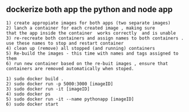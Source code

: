 
## dockerize both app the python and node app

    1) create appropiate images for both apps (two separate images)
    2) lanch a container for each created image , making sure 
    that the app inside the container  works correctly  and is unable 
    3) re-recreate both containers and assign names to both containers . use these names to stop and restart container 
    4) clean up (remove) all stopped (and running) containers 
    5) Re-build the images - this time with names and tags assigned to them 
    6) run new container based on the re-buit images , ensure that containers are removed automatically when stoped. 
    
    1) sudo docker build .
    2) sudo docker run -p 5000:3000 [imageID]
    3) sudo docker run -it [imageID]
    4) sudo docker ps 
    5) sudo docker run -it --name pythonapp [imageID]
    6) sudo docker start 